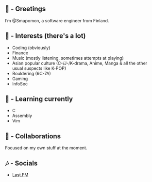 ## 👋 - Greetings
  I’m @Smapomon, a software engineer from Finland.

## 👀 - Interests (there's a lot)
  * Coding (obviously)
  * Finance
  * Music (mostly listening, sometimes attempts at playing)
  * Asian popular culture (C-/J-/K-drama, Anime, Manga & all the other usual suspects like K-POP)
  * Bouldering (6C-7A)
  * Gaming
  * InfoSec

## 🌱 - Learning currently
  * C
  * Assembly
  * Vim

## 💞️ - Collaborations
  Focused on my own stuff at the moment.
    
## 🎶 - Socials
  * [Last.FM](https://www.last.fm/user/Smapomon)
